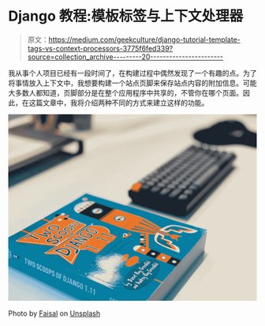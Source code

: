 # Django 教程:模板标签与上下文处理器

> 原文：<https://medium.com/geekculture/django-tutorial-template-tags-vs-context-processors-3775f6fed339?source=collection_archive---------20----------------------->

我从事个人项目已经有一段时间了，在构建过程中偶然发现了一个有趣的点。为了将事情放入上下文中，我想要构建一个站点页脚来保存站点内容的附加信息。可能大多数人都知道，页脚部分是在整个应用程序中共享的，不管你在哪个页面。因此，在这篇文章中，我将介绍两种不同的方式来建立这样的功能。

![](img/8be0c0ef891e57dab7ab156a1d747a5f.png)

Photo by [Faisal](https://unsplash.com/@faisaldada?utm_source=medium&utm_medium=referral) on [Unsplash](https://unsplash.com?utm_source=medium&utm_medium=referral)